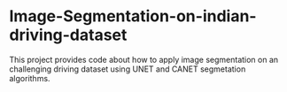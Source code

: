 # Image-Segmentation-on-indian-driving-dataset
This project provides code about how to apply image segmentation on an challenging driving dataset using UNET and CANET segmetation algorithms. 
